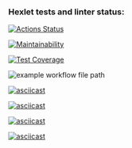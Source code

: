 ### Hexlet tests and linter status:

[![Actions Status](https://github.com/ProtoPetr/frontend-project-lvl1/workflows/hexlet-check/badge.svg)](https://github.com/ProtoPetr/frontend-project-lvl1/actions)

[![Maintainability](https://api.codeclimate.com/v1/badges/a99a88d28ad37a79dbf6/maintainability)](https://codeclimate.com/github/codeclimate/codeclimate/maintainability)

[![Test Coverage](https://api.codeclimate.com/v1/badges/a99a88d28ad37a79dbf6/test_coverage)](https://codeclimate.com/github/codeclimate/codeclimate/test_coverage)

![example workflow file path](https://github.com/actions/frontend-project-lvl1/workflows/.github/workflows/nodejs.yml/badge.svg)

[![asciicast](https://asciinema.org/a/wik7ie42joIwvvHPdRzbsmy8b.svg)](https://asciinema.org/a/wik7ie42joIwvvHPdRzbsmy8b)

[![asciicast](https://asciinema.org/a/hl2SaMkfXxbEVSTLcCW26DrAH.svg)](https://asciinema.org/a/hl2SaMkfXxbEVSTLcCW26DrAH)

[![asciicast](https://asciinema.org/a/xIHfpou4YLMI00KbVUiLTnisz.svg)](https://asciinema.org/a/xIHfpou4YLMI00KbVUiLTnisz)

[![asciicast](https://asciinema.org/a/8edC9we2HnFx0G9K1mdYmx3mu.svg)](https://asciinema.org/a/8edC9we2HnFx0G9K1mdYmx3mu)
